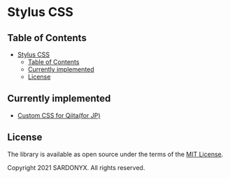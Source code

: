 # Stylus CSS

## Table of Contents

<!-- TOC depthFrom:2 -->

- [Stylus CSS](#stylus-css)
  - [Table of Contents](#table-of-contents)
  - [Currently implemented](#currently-implemented)
  - [License](#license)

<!-- /TOC -->

## Currently implemented

* [Custom CSS for Qiita(for JP)](https://github.com/SARDONYX-sard/stylus-css/blob/main/src/qiita.css)

## License

The library is available as open source under the terms of the [MIT License](http://opensource.org/licenses/MIT).

Copyright 2021 SARDONYX. All rights reserved.
